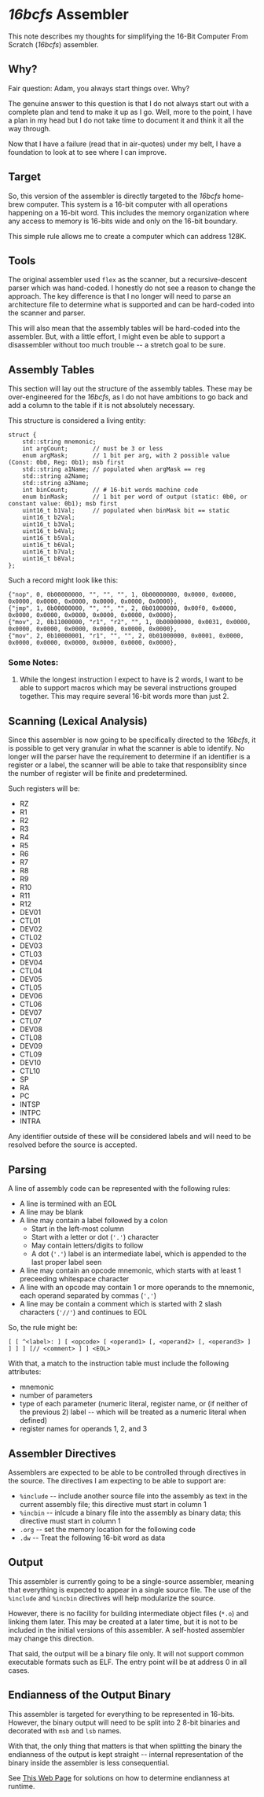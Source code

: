 # *16bcfs* Assembler

This note describes my thoughts for simplifying the 16-Bit Computer From Scratch (*16bcfs*) assembler.


## Why?

Fair question: Adam, you always start things over.  Why?

The genuine answer to this question is that I do not always start out with a complete plan and tend to make it up as I go.  Well, more to the point, I have a plan in my head but I do not take time to document it and think it all the way through.

Now that I have a failure (read that in air-quotes) under my belt, I have a foundation to look at to see where I can improve.


## Target

So, this version of the assembler is directly targeted to the *16bcfs* home-brew computer.  This system is a 16-bit computer with all operations happening on a 16-bit word.  This includes the memory organization where any access to memory is 16-bits wide and only on the 16-bit boundary.

This simple rule allows me to create a computer which can address 128K.


## Tools

The original assembler used `flex` as the scanner, but a recursive-descent parser which was hand-coded.  I honestly do not see a reason to change the approach.  The key difference is that I no longer will need to parse an architecture file to determine what is supported and can be hard-coded into the scanner and parser.

This will also mean that the assembly tables will be hard-coded into the assembler.  But, with a little effort, I might even be able to support a disassembler without too much trouble -- a stretch goal to be sure.


## Assembly Tables

This section will lay out the structure of the assembly tables.  These may be over-engineered for the *16bcfs*, as I do not have ambitions to go back and add a column to the table if it is not absolutely necessary.

This structure is considered a living entity:

```
struct {
    std::string mnemonic;
    int argCount;       // must be 3 or less
    enum argMask;       // 1 bit per arg, with 2 possible value (Const: 0b0, Reg: 0b1); msb first
    std::string a1Name; // populated when argMask == reg
    std::string a2Name;
    std::string a3Name;
    int binCount;       // # 16-bit words machine code
    enum binMask;       // 1 bit per word of output (static: 0b0, or constant value: 0b1); msb first
    uint16_t b1Val;     // populated when binMask bit == static
    uint16_t b2Val;
    uint16_t b3Val;
    uint16_t b4Val;
    uint16_t b5Val;
    uint16_t b6Val;
    uint16_t b7Val;
    uint16_t b8Val;
};
```

Such a record might look like this:

```
{"nop", 0, 0b00000000, "", "", "", 1, 0b00000000, 0x0000, 0x0000, 0x0000, 0x0000, 0x0000, 0x0000, 0x0000, 0x0000},
{"jmp", 1, 0b00000000, "", "", "", 2, 0b01000000, 0x00f0, 0x0000, 0x0000, 0x0000, 0x0000, 0x0000, 0x0000, 0x0000},
{"mov", 2, 0b11000000, "r1", "r2", "", 1, 0b00000000, 0x0031, 0x0000, 0x0000, 0x0000, 0x0000, 0x0000, 0x0000, 0x0000},
{"mov", 2, 0b10000001, "r1", "", "", 2, 0b01000000, 0x0001, 0x0000, 0x0000, 0x0000, 0x0000, 0x0000, 0x0000, 0x0000},
```


### Some Notes:
1. While the longest instruction I expect to have is 2 words, I want to be able to support macros which may be several instructions grouped together.  This may require several 16-bit words more than just 2.


## Scanning (Lexical Analysis)

Since this assembler is now going to be specifically directed to the *16bcfs*, it is possible to get very granular in what the scanner is able to identify.  No longer will the parser have the requirement to determine if an identifier is a register or a label, the scanner will be able to take that responsiblity since the number of register will be finite and predetermined.

Such registers will be:

* RZ
* R1
* R2
* R3
* R4
* R5
* R6
* R7
* R8
* R9
* R10
* R11
* R12
* DEV01
* CTL01
* DEV02
* CTL02
* DEV03
* CTL03
* DEV04
* CTL04
* DEV05
* CTL05
* DEV06
* CTL06
* DEV07
* CTL07
* DEV08
* CTL08
* DEV09
* CTL09
* DEV10
* CTL10
* SP
* RA
* PC
* INTSP
* INTPC
* INTRA


Any identifier outside of these will be considered labels and will need to be resolved before the source is accepted.


## Parsing

A line of assembly code can be represented with the following rules:
* A line is termined with an EOL
* A line may be blank
* A line may contain a label followed by a colon
  * Start in the left-most column
  * Start with a letter or dot (`'.'`) character
  * May contain letters/digits to follow
  * A dot (`'.'`) label is an intermediate label, which is appended to the last proper label seen
* A line may contain an opcode mnemonic, which starts with at least 1 preceeding whitespace character
* A line with an opcode may contain 1 or more operands to the mnemonic, each operand separated by commas (`','`)
* A line may be contain a comment which is started with 2 slash characters (`'//'`) and continues to EOL

So, the rule might be:

```
[ [ ^<label>: ] [ <opcode> [ <operand1> [, <operand2> [, <operand3> ] ] ] ] [// <comment> ] ] <EOL>
```

With that, a match to the instruction table must include the following attributes:
* mnemonic
* number of parameters
* type of each parameter (numeric literal, register name, or (if neither of the previous 2) label -- which will be treated as a numeric literal when defined)
* register names for operands 1, 2, and 3


## Assembler Directives

Assemblers are expected to be able to be controlled through directives in the source.  The directives I am expecting to be able to support are:
* `%include` -- include another source file into the assembly as text in the current assembly file; this directive must start in column 1
* `%incbin` -- inlcude a binary file into the assembly as binary data; this directive must start in column 1
* `.org` -- set the memory location for the following code
* `.dw` -- Treat the following 16-bit word as data


## Output

This assembler is currently going to be a single-source assembler, meaning that everything is expected to appear in a single source file.  The use of the `%include` and `%incbin` directives will help modularize the source.

However, there is no facility for building intermediate object files (`*.o`) and linking them later.  This may be created at a later time, but it is not to be included in the initial versions of this assembler.  A self-hosted assembler may change this direction.

That said, the output will be a binary file only.  It will not support common executable formats such as ELF.  The entry point will be at address 0 in all cases.


## Endianness of the Output Binary

This assembler is targeted for everything to be represented in 16-bits.  However, the binary output will need to be split into 2 8-bit binaries and decorated with `msb` and `lsb` names.

With that, the only thing that matters is that when splitting the binary the endianness of the output is kept straight -- internal representation of the binary inside the assembler is less consequential.

See [This Web Page](https://stackoverflow.com/questions/2100331/macro-definition-to-determine-big-endian-or-little-endian-machine) for solutions on how to determine endianness at runtime.

